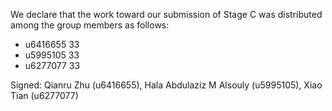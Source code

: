 We declare that the work toward our submission of Stage C was distributed among the group members as follows:


* u6416655 33
* u5995105 33
* u6277077 33

Signed: Qianru Zhu (u6416655),  Hala Abdulaziz M Alsouly (u5995105), Xiao Tian (u6277077)
